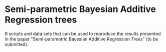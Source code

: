 # Semi-parametric Bayesian Additive Regression trees
R scripts and data sets that can be used to reproduce the results presented in the paper "Semi-parametric Bayesian Additive Regression Trees" (to be submitted).

